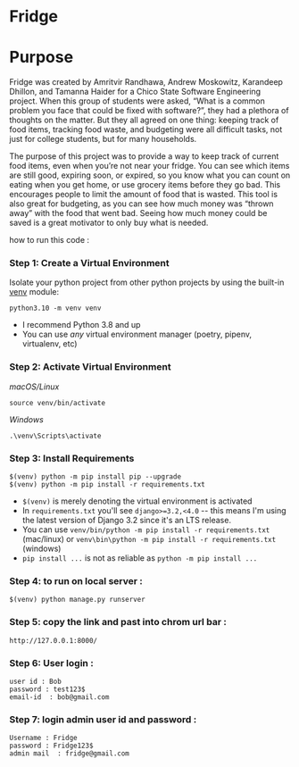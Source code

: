 # Fridge

# Purpose
Fridge was created by Amritvir Randhawa, Andrew Moskowitz, Karandeep Dhillon, and Tamanna Haider for a Chico State Software Engineering project. When this group of students were asked, “What is a common problem you face that could be fixed with software?”, they had a plethora of thoughts on the matter. But they all agreed on one thing: keeping track of food items, tracking food waste, and budgeting were all difficult tasks, not just for college students, but for many households.

The purpose of this project was to provide a way to keep track of current food items, even when you’re not near your fridge. You can see which items are still good, expiring soon, or expired, so you know what you can count on eating when you get home, or use grocery items before they go bad. This encourages people to limit the amount of food that is wasted. This tool is also great for budgeting, as you can see how much money was “thrown away” with the food that went bad. Seeing how much money could be saved is a great motivator to only buy what is needed.

how to run this code  :
### Step 1: Create a Virtual Environment

Isolate your python project from other python projects by using the built-in [venv](https://docs.python.org/dev/library/venv.html) module:

```
python3.10 -m venv venv
```

- I recommend Python 3.8 and up
- You can use _any_ virtual environment manager (poetry, pipenv, virtualenv, etc)

### Step 2: Activate Virtual Environment

_macOS/Linux_

```
source venv/bin/activate
```

_Windows_

```
.\venv\Scripts\activate
```

### Step 3: Install Requirements

```
$(venv) python -m pip install pip --upgrade
$(venv) python -m pip install -r requirements.txt
```

- `$(venv)` is merely denoting the virtual environment is activated
- In `requirements.txt` you'll see `django>=3.2,<4.0` -- this means I'm using the latest version of Django 3.2 since it's an LTS release.
- You can use `venv/bin/python -m pip install -r requirements.txt` (mac/linux) or `venv\bin\python -m pip install -r requirements.txt` (windows)
- `pip install ...` is not as reliable as `python -m pip install ...`

### Step 4: to run on local server :
```
$(venv) python manage.py runserver
```

### Step 5: copy the link and past into chrom url bar :
```
http://127.0.0.1:8000/
```

### Step 6: User login :

```
user id : Bob
password : test123$
email-id  : bob@gmail.com

```

### Step 7: login admin user id and password :

```
Username : Fridge
password : Fridge123$
admin mail  : fridge@gmail.com

```
